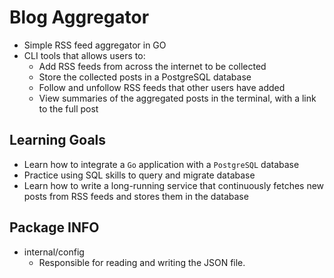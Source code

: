 # Blog Aggregator

- Simple RSS feed aggregator in GO
- CLI tools that allows users to:
  - Add RSS feeds from across the internet to be collected
  - Store the collected posts in a PostgreSQL database
  - Follow and unfollow RSS feeds that other users have added
  - View summaries of the aggregated posts in the terminal,
    with a link to the full post

## Learning Goals

- Learn how to integrate a `Go` application with a `PostgreSQL` database
- Practice using SQL skills to query and migrate database
- Learn how to write a long-running service that continuously fetches new posts
  from RSS feeds and stores them in the database

## Package INFO

- internal/config
  - Responsible for reading and writing the JSON file.
